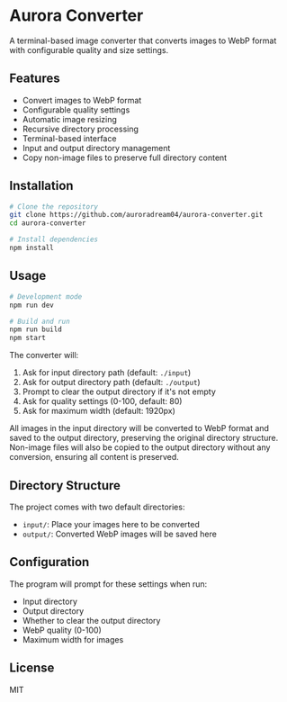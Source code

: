 # Aurora Converter

A terminal-based image converter that converts images to WebP format with configurable quality and size settings.

## Features

- Convert images to WebP format
- Configurable quality settings
- Automatic image resizing
- Recursive directory processing
- Terminal-based interface
- Input and output directory management
- Copy non-image files to preserve full directory content

## Installation

```bash
# Clone the repository
git clone https://github.com/auroradream04/aurora-converter.git
cd aurora-converter

# Install dependencies
npm install
```

## Usage

```bash
# Development mode
npm run dev

# Build and run
npm run build
npm start
```

The converter will:

1. Ask for input directory path (default: `./input`)
2. Ask for output directory path (default: `./output`)
3. Prompt to clear the output directory if it's not empty
4. Ask for quality settings (0-100, default: 80)
5. Ask for maximum width (default: 1920px)

All images in the input directory will be converted to WebP format and saved to the output directory, preserving the original directory structure. Non-image files will also be copied to the output directory without any conversion, ensuring all content is preserved.

## Directory Structure

The project comes with two default directories:

- `input/`: Place your images here to be converted
- `output/`: Converted WebP images will be saved here

## Configuration

The program will prompt for these settings when run:
- Input directory
- Output directory
- Whether to clear the output directory
- WebP quality (0-100)
- Maximum width for images

## License

MIT 